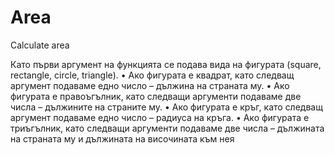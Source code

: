 # Area
Calculate area

Като първи аргумент на функцията се подава вида на фигурата (square,
rectangle, circle, triangle).
• Ако фигурата е квадрат, като следващ аргумент подаваме едно число –
дължина на страната му.
• Ако фигурата е правоъгълник, като следващи аргументи подаваме две числа
– дължините на страните му.
• Ако фигурата е кръг, като следващ аргумент подаваме едно число – радиуса
на кръга.
• Ако фигурата е триъгълник, като следващи аргументи подаваме две числа –
дължината на страната му и дължината на височината към нея
